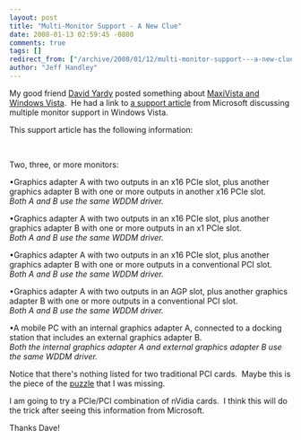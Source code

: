 ```yaml
---
layout: post
title: "Multi-Monitor Support - A New Clue"
date: 2008-01-13 02:59:45 -0800
comments: true
tags: []
redirect_from: ["/archive/2008/01/12/multi-monitor-support---a-new-clue.aspx/"]
author: "Jeff Handley"
---
```

<!-- more -->
<p>My good friend <a href="http://dyardy.spaces.live.com/default.aspx" target="_blank">David Yardy</a> posted something about <a href="http://dyardy.spaces.live.com/blog/cns!812B0DF85863A595!284.entry" target="_blank">MaxiVista and Windows Vista</a>.  He had a link to <a href="http://www.microsoft.com/whdc/device/display/multimonVista.mspx" target="_blank">a support article</a> from Microsoft discussing multiple monitor support in Windows Vista.</p>  <p>This support article has the following information:</p>  <p> </p>  <p>Two, three, or more monitors:</p>  <p>•Graphics adapter A with two outputs in an x16 PCIe slot, plus another graphics adapter B with one or more outputs in another x16 PCIe slot.   <br /><i>Both A and B use the same WDDM driver.</i></p>  <p>•Graphics adapter A with two outputs in an x16 PCIe slot, plus another graphics adapter B with one or more outputs in an x1 PCIe slot.   <br /><i>Both A and B use the same WDDM driver.</i></p>  <p>•Graphics adapter A with two outputs in an x16 PCIe slot, plus another graphics adapter B with one or more outputs in a conventional PCI slot.   <br /><i>Both A and B use the same WDDM driver.</i></p>  <p>•Graphics adapter A with two outputs in an AGP slot, plus another graphics adapter B with one or more outputs in a conventional PCI slot.   <br /><i>Both A and B use the same WDDM driver.</i></p>  <p>•A mobile PC with an internal graphics adapter A, connected to a docking station that includes an external graphics adapter B.   <br /><i>Both the internal graphics adapter A and external graphics adapter B use the same WDDM driver.</i></p>  <p>Notice that there's nothing listed for two traditional PCI cards.  Maybe this is the piece of the <a href="http://jeffhandley.com/archive/2008/01/04/video-card-update-still-unresolved.aspx" target="_blank">puzzle</a> that I was missing.</p>  <p>I am going to try a PCIe/PCI combination of nVidia cards.  I think this will do the trick after seeing this information from Microsoft.</p>  <p>Thanks Dave!</p>
